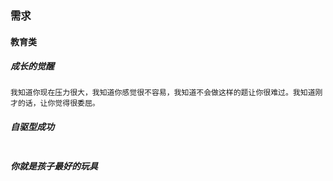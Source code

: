 ### 需求

#### 教育类

##### 成长的觉醒

```
我知道你现在压力很大，我知道你感觉很不容易，我知道不会做这样的题让你很难过。我知道刚才的话，让你觉得很委屈。

```

#####  自驱型成功

```
```



##### 你就是孩子最好的玩具

```
```

